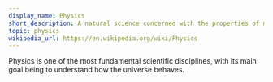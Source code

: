 ```yaml
---
display_name: Physics
short_description: A natural science concerned with the properties of matter and energy.
topic: physics
wikipedia_url: https://en.wikipedia.org/wiki/Physics
---
```


Physics is one of the most fundamental scientific disciplines, with its main goal being to understand how the universe behaves.

